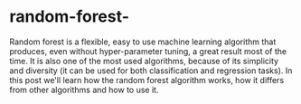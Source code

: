 # random-forest-
Random forest is a flexible, easy to use machine learning algorithm that produces, even without hyper-parameter tuning, a great result most of the time. It is also one of the most used algorithms, because of its simplicity and diversity (it can be used for both classification and regression tasks). In this post we'll learn how the random forest algorithm works, how it differs from other algorithms and how to use it.
